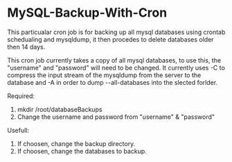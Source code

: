 MySQL-Backup-With-Cron
======================

This particualar cron job is for backing up all mysql databases using crontab schedualing and mysqldump, it then procedes to delete databases older then 14 days.

This cron job currently takes a copy of all mysql databases, to use this, the "username" and "password" will need to be changed. It currently uses -C to compress the input stream of the mysqldump from the server to the database and -A in order to dump --all-databases into the slected forlder.

Required: <br>
1. mkdir /root/databaseBackups <br>
2. Change the username and password from "username" & "password" <br>
 
Usefull: <br>
1. If choosen, change the backup directory. <br>
2. If choosen, change the databases to backup.
